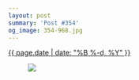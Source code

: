 ```yaml
---
layout: post
summary: 'Post #354'
og_image: 354-968.jpg
---
```


<p>
 <time>
  <a href="/354">
   {{ page.date | date: "%B %-d, %Y" }}
  </a>
 </time>
 <a href="/354">
  <figure data-taken="8/13/2014">
   <img sizes="(min-width: 700px) 50vw, calc(100vw - 2rem)" src="{{ site.assets_url }}/354-484.jpg" srcset="{{ site.assets_url }}/354-968.jpg 968w, {{ site.assets_url }}/354-726.jpg 726w, {{ site.assets_url }}/354-484.jpg 484w, {{ site.assets_url }}/354-242.jpg 242w"/>
  </figure>
 </a>
</p>
